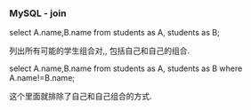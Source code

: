 ### MySQL - join



select A.name,B.name from students as A, students as B;

列出所有可能的学生组合对,, 包括自己和自己的组合.

select A.name,B.name from students as A, students as B where A.name!=B.name;

这个里面就排除了自己和自己组合的方式.

